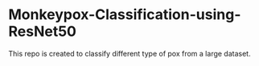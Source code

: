 # Monkeypox-Classification-using-ResNet50
This repo is created to classify different type of pox from a large dataset.
